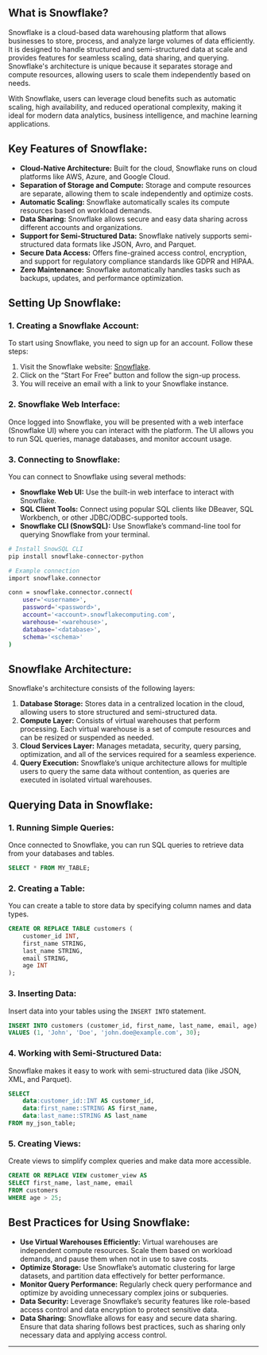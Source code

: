 ## What is Snowflake?

Snowflake is a cloud-based data warehousing platform that allows businesses to store, process, and analyze large volumes of data efficiently. It is designed to handle structured and semi-structured data at scale and provides features for seamless scaling, data sharing, and querying. Snowflake's architecture is unique because it separates storage and compute resources, allowing users to scale them independently based on needs.

With Snowflake, users can leverage cloud benefits such as automatic scaling, high availability, and reduced operational complexity, making it ideal for modern data analytics, business intelligence, and machine learning applications.

## Key Features of Snowflake:
- **Cloud-Native Architecture:** Built for the cloud, Snowflake runs on cloud platforms like AWS, Azure, and Google Cloud.
- **Separation of Storage and Compute:** Storage and compute resources are separate, allowing them to scale independently and optimize costs.
- **Automatic Scaling:** Snowflake automatically scales its compute resources based on workload demands.
- **Data Sharing:** Snowflake allows secure and easy data sharing across different accounts and organizations.
- **Support for Semi-Structured Data:** Snowflake natively supports semi-structured data formats like JSON, Avro, and Parquet.
- **Secure Data Access:** Offers fine-grained access control, encryption, and support for regulatory compliance standards like GDPR and HIPAA.
- **Zero Maintenance:** Snowflake automatically handles tasks such as backups, updates, and performance optimization.

## Setting Up Snowflake:

### 1. **Creating a Snowflake Account:**
To start using Snowflake, you need to sign up for an account. Follow these steps:
1. Visit the Snowflake website: [Snowflake](https://www.snowflake.com/).
2. Click on the “Start For Free” button and follow the sign-up process.
3. You will receive an email with a link to your Snowflake instance.

### 2. **Snowflake Web Interface:**
Once logged into Snowflake, you will be presented with a web interface (Snowflake UI) where you can interact with the platform. The UI allows you to run SQL queries, manage databases, and monitor account usage.

### 3. **Connecting to Snowflake:**
You can connect to Snowflake using several methods:
- **Snowflake Web UI:** Use the built-in web interface to interact with Snowflake.
- **SQL Client Tools:** Connect using popular SQL clients like DBeaver, SQL Workbench, or other JDBC/ODBC-supported tools.
- **Snowflake CLI (SnowSQL):** Use Snowflake’s command-line tool for querying Snowflake from your terminal.

```bash
# Install SnowSQL CLI
pip install snowflake-connector-python

# Example connection
import snowflake.connector

conn = snowflake.connector.connect(
    user='<username>',
    password='<password>',
    account='<account>.snowflakecomputing.com',
    warehouse='<warehouse>',
    database='<database>',
    schema='<schema>'
)
```

## Snowflake Architecture:

Snowflake's architecture consists of the following layers:
1. **Database Storage:** Stores data in a centralized location in the cloud, allowing users to store structured and semi-structured data.
2. **Compute Layer:** Consists of virtual warehouses that perform processing. Each virtual warehouse is a set of compute resources and can be resized or suspended as needed.
3. **Cloud Services Layer:** Manages metadata, security, query parsing, optimization, and all of the services required for a seamless experience.
4. **Query Execution:** Snowflake’s unique architecture allows for multiple users to query the same data without contention, as queries are executed in isolated virtual warehouses.

## Querying Data in Snowflake:

### 1. **Running Simple Queries:**
Once connected to Snowflake, you can run SQL queries to retrieve data from your databases and tables.

```sql
SELECT * FROM MY_TABLE;
```

### 2. **Creating a Table:**
You can create a table to store data by specifying column names and data types.

```sql
CREATE OR REPLACE TABLE customers (
    customer_id INT,
    first_name STRING,
    last_name STRING,
    email STRING,
    age INT
);
```

### 3. **Inserting Data:**
Insert data into your tables using the `INSERT INTO` statement.

```sql
INSERT INTO customers (customer_id, first_name, last_name, email, age)
VALUES (1, 'John', 'Doe', 'john.doe@example.com', 30);
```

### 4. **Working with Semi-Structured Data:**
Snowflake makes it easy to work with semi-structured data (like JSON, XML, and Parquet).

```sql
SELECT 
    data:customer_id::INT AS customer_id,
    data:first_name::STRING AS first_name,
    data:last_name::STRING AS last_name
FROM my_json_table;
```

### 5. **Creating Views:**
Create views to simplify complex queries and make data more accessible.

```sql
CREATE OR REPLACE VIEW customer_view AS
SELECT first_name, last_name, email
FROM customers
WHERE age > 25;
```

## Best Practices for Using Snowflake:
- **Use Virtual Warehouses Efficiently:** Virtual warehouses are independent compute resources. Scale them based on workload demands, and pause them when not in use to save costs.
- **Optimize Storage:** Use Snowflake’s automatic clustering for large datasets, and partition data effectively for better performance.
- **Monitor Query Performance:** Regularly check query performance and optimize by avoiding unnecessary complex joins or subqueries.
- **Data Security:** Leverage Snowflake’s security features like role-based access control and data encryption to protect sensitive data.
- **Data Sharing:** Snowflake allows for easy and secure data sharing. Ensure that data sharing follows best practices, such as sharing only necessary data and applying access control.

---


